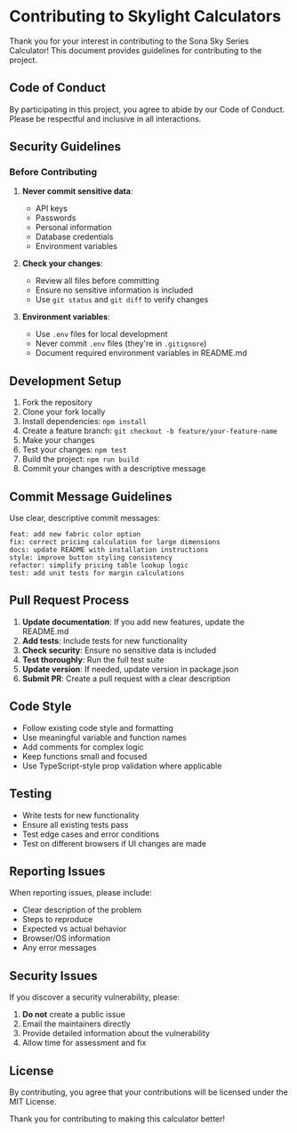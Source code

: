 # Contributing to Skylight Calculators

Thank you for your interest in contributing to the Sona Sky Series Calculator! This document provides guidelines for contributing to the project.

## Code of Conduct

By participating in this project, you agree to abide by our Code of Conduct. Please be respectful and inclusive in all interactions.

## Security Guidelines

### Before Contributing

1. **Never commit sensitive data**: 
   - API keys
   - Passwords
   - Personal information
   - Database credentials
   - Environment variables

2. **Check your changes**: 
   - Review all files before committing
   - Ensure no sensitive information is included
   - Use `git status` and `git diff` to verify changes

3. **Environment variables**: 
   - Use `.env` files for local development
   - Never commit `.env` files (they're in `.gitignore`)
   - Document required environment variables in README.md

## Development Setup

1. Fork the repository
2. Clone your fork locally
3. Install dependencies: `npm install`
4. Create a feature branch: `git checkout -b feature/your-feature-name`
5. Make your changes
6. Test your changes: `npm test`
7. Build the project: `npm run build`
8. Commit your changes with a descriptive message

## Commit Message Guidelines

Use clear, descriptive commit messages:

```
feat: add new fabric color option
fix: correct pricing calculation for large dimensions
docs: update README with installation instructions
style: improve button styling consistency
refactor: simplify pricing table lookup logic
test: add unit tests for margin calculations
```

## Pull Request Process

1. **Update documentation**: If you add new features, update the README.md
2. **Add tests**: Include tests for new functionality
3. **Check security**: Ensure no sensitive data is included
4. **Test thoroughly**: Run the full test suite
5. **Update version**: If needed, update version in package.json
6. **Submit PR**: Create a pull request with a clear description

## Code Style

- Follow existing code style and formatting
- Use meaningful variable and function names
- Add comments for complex logic
- Keep functions small and focused
- Use TypeScript-style prop validation where applicable

## Testing

- Write tests for new functionality
- Ensure all existing tests pass
- Test edge cases and error conditions
- Test on different browsers if UI changes are made

## Reporting Issues

When reporting issues, please include:

- Clear description of the problem
- Steps to reproduce
- Expected vs actual behavior
- Browser/OS information
- Any error messages

## Security Issues

If you discover a security vulnerability, please:

1. **Do not** create a public issue
2. Email the maintainers directly
3. Provide detailed information about the vulnerability
4. Allow time for assessment and fix

## License

By contributing, you agree that your contributions will be licensed under the MIT License.

Thank you for contributing to making this calculator better! 